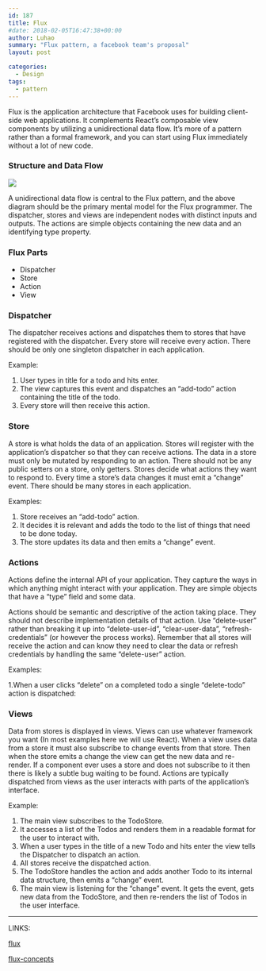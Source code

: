 ```yaml
---
id: 187
title: Flux
#date: 2018-02-05T16:47:38+00:00
author: Luhao
summary: "Flux pattern, a facebook team's proposal"
layout: post

categories:
  - Design
tags:
  - pattern
---
```


Flux is the application architecture that Facebook uses for building client-side web applications. It complements React&#8217;s composable view components by utilizing a unidirectional data flow. It&#8217;s more of a pattern rather than a formal framework, and you can start using Flux immediately without a lot of new code.

### Structure and Data Flow

![](https://facebook.github.io/flux/img/flux-simple-f8-diagram-explained-1300w.png)

A unidirectional data flow is central to the Flux pattern, and the above diagram should be the primary mental model for the Flux programmer. The dispatcher, stores and views are independent nodes with distinct inputs and outputs. The actions are simple objects containing the new data and an identifying type property.

### Flux Parts

- Dispatcher
- Store
- Action
- View

### Dispatcher

The dispatcher receives actions and dispatches them to stores that have registered with the dispatcher. Every store will receive every action. There should be only one singleton dispatcher in each application.

Example:

1. User types in title for a todo and hits enter.
2. The view captures this event and dispatches an &#8220;add-todo&#8221; action containing the title of the todo.
3. Every store will then receive this action.

### Store

A store is what holds the data of an application. Stores will register with the application&#8217;s dispatcher so that they can receive actions. The data in a store must only be mutated by responding to an action. There should not be any public setters on a store, only getters. Stores decide what actions they want to respond to. Every time a store&#8217;s data changes it must emit a &#8220;change&#8221; event. There should be many stores in each application.

Examples:

1. Store receives an &#8220;add-todo&#8221; action.
2. It decides it is relevant and adds the todo to the list of things that need to be done today.
3. The store updates its data and then emits a &#8220;change&#8221; event.

### Actions

Actions define the internal API of your application. They capture the ways in which anything might interact with your application. They are simple objects that have a &#8220;type&#8221; field and some data.

Actions should be semantic and descriptive of the action taking place. They should not describe implementation details of that action. Use &#8220;delete-user&#8221; rather than breaking it up into &#8220;delete-user-id&#8221;, &#8220;clear-user-data&#8221;, &#8220;refresh-credentials&#8221; (or however the process works). Remember that all stores will receive the action and can know they need to clear the data or refresh credentials by handling the same &#8220;delete-user&#8221; action.

Examples:

1.When a user clicks &#8220;delete&#8221; on a completed todo a single &#8220;delete-todo&#8221; action is dispatched:

### Views

Data from stores is displayed in views. Views can use whatever framework you want (In most examples here we will use React). When a view uses data from a store it must also subscribe to change events from that store. Then when the store emits a change the view can get the new data and re-render. If a component ever uses a store and does not subscribe to it then there is likely a subtle bug waiting to be found. Actions are typically dispatched from views as the user interacts with parts of the application&#8217;s interface.

Example:

1. The main view subscribes to the TodoStore.
2. It accesses a list of the Todos and renders them in a readable format for the user to interact with.
3. When a user types in the title of a new Todo and hits enter the view tells the Dispatcher to dispatch an action.
4. All stores receive the dispatched action.
5. The TodoStore handles the action and adds another Todo to its internal data structure, then emits a &#8220;change&#8221; event.
6. The main view is listening for the &#8220;change&#8221; event. It gets the event, gets new data from the TodoStore, and then re-renders the list of Todos in the user interface.

---

LINKS:

[flux](https://facebook.github.io/flux/docs/in-depth-overview.html)

[flux-concepts](https://github.com/facebook/flux/tree/master/examples/flux-concepts)
